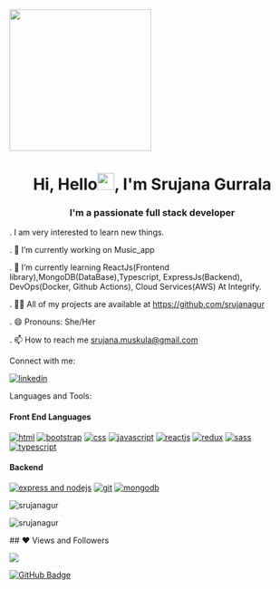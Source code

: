 
<img src="https://user-images.githubusercontent.com/93914567/169284763-ff29afef-efae-42f4-8c4e-cfaadda21787.png" align="center" height="250px" width="250px">

<h1 align="center">Hi, Hello<img src="https://raw.githubusercontent.com/MartinHeinz/MartinHeinz/master/wave.gif" width="30px">, I'm Srujana Gurrala</h1>
<h3 align="center">I'm a passionate full stack developer</h3>

. I am very interested to learn new things.

. 🔭 I’m currently working on Music_app

. 🌱 I’m currently learning ReactJs(Frontend library),MongoDB(DataBase),Typescript, ExpressJs(Backend),                      DevOps(Docker, Github Actions), Cloud Services(AWS)  At Integrify.

. 👨‍💻 All of my projects are available at https://github.com/srujanagur

. 😄 Pronouns: She/Her

. 📫 How to reach me srujana.muskula@gmail.com

Connect with me: 

[![linkedin](https://tse4.mm.bing.net/th?id=OIP.P_z8uTsVJ8tmPn2prJwOpQHaHa&pid=Api&P=0&w=50&h=50)](https://www.linkedin.com/in/srujana-g-5559371a1/)

Languages and Tools:

<h4>Front End Languages</h4>

[![html](https://tse3.mm.bing.net/th?id=OIP.yaBt-afemMFrmPFD43G-qQHaGY&pid=Api&P=0&w=70&h=70)](https://www.w3schools.com/html/default.asp)
[![bootstrap](https://tse2.mm.bing.net/th?id=OIP.BU6nz0hnonuzk1pD20iqCgAAAA&pid=Api&P=0&w=70&h=70)](https://getbootstrap.com/)
[![css](https://tse3.mm.bing.net/th?id=OIP.A9xzSwLkAAE-LUfEhZatagAAAA&pid=Api&P=0&w=70&h=70)](https://www.w3schools.com/css/)
[![javascript](https://tse3.mm.bing.net/th?id=OIP.ViV1OEesGeL1Qcjvf0HhJgHaIB&pid=Api&P=0&w=70&h=70)](https://www.w3schools.com/js/DEFAULT.asp)
[![reactjs](https://tse4.mm.bing.net/th?id=OIP.BK6Tbu9LyxDV_zD7CAecFwAAAA&pid=Api&P=0&w=50&h=50)](https://reactjs.org/)
[![redux](https://tse4.mm.bing.net/th?id=OIP.ScAlvu_NcVBdNeUZ1DXQMwHaDD&pid=Api&P=0&w=100&h=100)](https://redux.js.org/) 
[![sass](https://tse4.mm.bing.net/th?id=OIP.HuHbi6D0rpzsTenMxWgfXgHaFj&pid=Api&P=0&w=70&h=70)](https://www.w3schools.com/sass/)
[![typescript](https://tse3.mm.bing.net/th?id=OIP.2auocZ_dbHod0dcZm_OJUwHaHa&pid=Api&P=0&w=70&h=60)](https://www.typescriptlang.org/)

<h4>Backend</h4>

[![express and nodejs](https://tse4.mm.bing.net/th?id=OIP.Jr3NFSKTfQWRUyjblBSKegAAAA&pid=Api&P=0&w=100&h=100)](https://nodejs.dev/learn) 
[![git](https://tse1.mm.bing.net/th?id=OIP.Aetre8Oj5vF6G4Yx4a9fZAHaHa&pid=Api&P=0&w=70&h=70)](https://github.com/git) 
[![mongodb](https://tse2.mm.bing.net/th?id=OIP.eTG_I4LEgyGwP3RLc65GjAHaEG&pid=Api&P=0&w=100&h=100)](https://www.mongodb.com/) 


<p><img align="center" src="https://github-readme-stats.vercel.app/api/top-langs?username=srujanagur&show_icons=true&locale=en&layout=compact" alt="srujanagur" /></p>

<p><img align="center" src="https://github-readme-streak-stats.herokuapp.com/?user=srujanagur&" alt="srujanagur" /></p>
<p align="left" size="40">
## ❤ Views and Followers</p>
<p><a href="https://github.com/srujanagur/github-profile-views-counter">
    <img src="https://komarev.com/ghpvc/?username=srujanagur">
</a></p>
<p><a href="https://github.com/srujanagur?tab=followers">
  <img src="https://img.shields.io/github/followers/srujanagur?label=Followers&style=social" alt="GitHub Badge">
</a></p>
